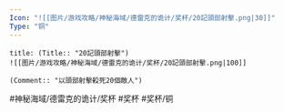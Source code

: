 ```yaml
---
Icon: "![[图片/游戏攻略/神秘海域/德雷克的诡计/奖杯/20記頭部射擊.png|30]]"
Type: "铜"
---
```

```ad-common-bronze-trophy
title: (Title:: "20記頭部射擊")
![[图片/游戏攻略/神秘海域/德雷克的诡计/奖杯/20記頭部射擊.png|100]]

(Comment:: "以頭部射擊殺死20個敵人")
```

#神秘海域/德雷克的诡计/奖杯 #奖杯 #奖杯/铜
